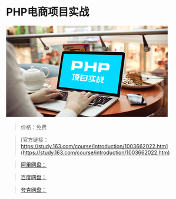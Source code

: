 # PHP电商项目实战

![img](../../../assets/study163/free/fe78d2f1-a844-4400-9744-0d085d2cf7b1.png)

> 价格：免费

> [官方链接：https://study.163.com/course/introduction/1003662022.htm](https://study.163.com/course/introduction/1003662022.htm)

> [阿里网盘：]()

> [百度网盘：]()

> [夸克网盘：]()

